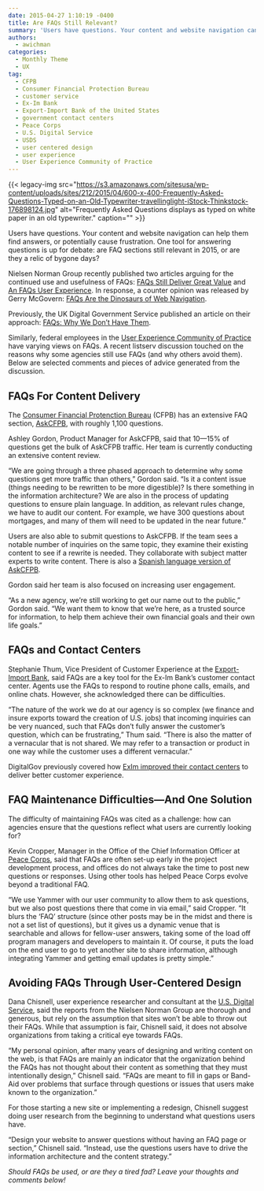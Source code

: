 ```yaml
---
date: 2015-04-27 1:10:19 -0400
title: Are FAQs Still Relevant?
summary: 'Users have questions. Your content and website navigation can help them find answers, or potentially cause frustration. One tool for answering questions is up for debate: are FAQ sections still relevant in 2015, or are they a relic of bygone days? Nielsen Norman Group recently published two articles arguing for the continued use and usefulness'
authors:
  - awichman
categories:
  - Monthly Theme
  - UX
tag:
  - CFPB
  - Consumer Financial Protection Bureau
  - customer service
  - Ex-Im Bank
  - Export-Import Bank of the United States
  - government contact centers
  - Peace Corps
  - U.S. Digital Service
  - USDS
  - user centered design
  - user experience
  - User Experience Community of Practice
---
```


{{< legacy-img src="https://s3.amazonaws.com/sitesusa/wp-content/uploads/sites/212/2015/04/600-x-400-Frequently-Asked-Questions-Typed-on-an-Old-Typewriter-travellinglight-iStock-Thinkstock-176898124.jpg" alt="Frequently Asked Questions displays as typed on white paper in an old typewriter." caption="" >}} 

Users have questions. Your content and website navigation can help them find answers, or potentially cause frustration. One tool for answering questions is up for debate: are FAQ sections still relevant in 2015, or are they a relic of bygone days?

Nielsen Norman Group recently published two articles arguing for the continued use and usefulness of FAQs: [FAQs Still Deliver Great Value](http://www.nngroup.com/articles/faqs-deliver-value/) and [An FAQs User Experience](http://www.nngroup.com/articles/faq-ux-deconstructed/). In response, a counter opinion was released by Gerry McGovern: [FAQs Are the Dinosaurs of Web Navigation](http://www.gerrymcgovern.com/new-thinking/faqs-are-dinosaurs-web-navigation).

Previously, the UK Digital Government Service published an article on their approach: [FAQs: Why We Don’t Have Them](https://gds.blog.gov.uk/2013/07/25/faqs-why-we-dont-have-them/).

Similarly, federal employees in the [User Experience Community of Practice](https://www.WHATEVER/communities/federal-user-experience-community-of-practice/) have varying views on FAQs. A recent listserv discussion touched on the reasons why some agencies still use FAQs (and why others avoid them). Below are selected comments and pieces of advice generated from the discussion.

## FAQs For Content Delivery

The [Consumer Financial Protenction Bureau](http://www.consumerfinance.gov/) (CFPB) has an extensive FAQ section, [AskCFPB](http://www.consumerfinance.gov/askcfpb/), with roughly 1,100 questions.

Ashley Gordon, Product Manager for AskCFPB, said that 10—15% of questions get the bulk of AskCFPB traffic. Her team is currently conducting an extensive content review.

“We are going through a three phased approach to determine why some questions get more traffic than others,” Gordon said. “Is it a content issue (things needing to be rewritten to be more digestible)? Is there something in the information architecture? We are also in the process of updating questions to ensure plain language. In addition, as relevant rules change, we have to audit our content. For example, we have 300 questions about mortgages, and many of them will need to be updated in the near future.”

Users are also able to submit questions to AskCFPB. If the team sees a notable number of inquiries on the same topic, they examine their existing content to see if a rewrite is needed. They collaborate with subject matter experts to write content. There is also a [Spanish language version of AskCFPB](http://www.consumerfinance.gov/es/obtener-respuestas/).

Gordon said her team is also focused on increasing user engagement.

“As a new agency, we&#8217;re still working to get our name out to the public,” Gordon said. “We want them to know that we&#8217;re here, as a trusted source for information, to help them achieve their own financial goals and their own life goals.”

## FAQs and Contact Centers

Stephanie Thum, Vice President of Customer Experience at the [Export-Import Bank](http://www.exim.gov/), said FAQs are a key tool for the Ex-Im Bank’s customer contact center. Agents use the FAQs to respond to routine phone calls, emails, and online chats. However, she acknowledged there can be difficulties.

“The nature of the work we do at our agency is so complex (we finance and insure exports toward the creation of U.S. jobs) that incoming inquiries can be very nuanced, such that FAQs don’t fully answer the customer’s question, which can be frustrating,” Thum said. “There is also the matter of a vernacular that is not shared. We may refer to a transaction or product in one way while the customer uses a different vernacular.”

DigitalGov previously covered how [ExIm improved their contact centers](https://www.WHATEVER/2014/12/04/ex-im-bank-announces-improved-customer-contact-center-to-better-serve-u-s-exporters/) to deliver better customer experience.

## FAQ Maintenance Difficulties—And One Solution

The difficulty of maintaining FAQs was cited as a challenge: how can agencies ensure that the questions reflect what users are currently looking for?

Kevin Cropper, Manager in the Office of the Chief Information Officer at [Peace Corps](http://www.peacecorps.gov/), said that FAQs are often set-up early in the project development process, and offices do not always take the time to post new questions or responses. Using other tools has helped Peace Corps evolve beyond a traditional FAQ.

“We use Yammer with our user community to allow them to ask questions, but we also post questions there that come in via email,” said Cropper. “It blurs the ‘FAQ’ structure (since other posts may be in the midst and there is not a set list of questions), but it gives us a dynamic venue that is searchable and allows for fellow-user answers, taking some of the load off program managers and developers to maintain it. Of course, it puts the load on the end user to go to yet another site to share information, although integrating Yammer and getting email updates is pretty simple.”

## Avoiding FAQs Through User-Centered Design

Dana Chisnell, user experience researcher and consultant at the [U.S. Digital Service](https://www.whitehouse.gov/digital/united-states-digital-service), said the reports from the Nielsen Norman Group are thorough and generous, but rely on the assumption that sites won’t be able to throw out their FAQs. While that assumption is fair, Chisnell said, it does not absolve organizations from taking a critical eye towards FAQs.

“My personal opinion, after many years of designing and writing content on the web, is that FAQs are mainly an indicator that the organization behind the FAQs has not thought about their content as something that they must intentionally design,” Chisnell said. “FAQs are meant to fill in gaps or Band-Aid over problems that surface through questions or issues that users make known to the organization.”

For those starting a new site or implementing a redesign, Chisnell suggest doing user research from the beginning to understand what questions users have.

“Design your website to answer questions without having an FAQ page or section,” Chisnell said. “Instead, use the questions users have to drive the information architecture and the content strategy.”

_Should FAQs be used, or are they a tired fad? Leave your thoughts and comments below!_